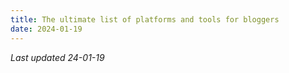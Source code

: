 ```yaml
---
title: The ultimate list of platforms and tools for bloggers
date: 2024-01-19
---
```


*Last updated 24-01-19*

